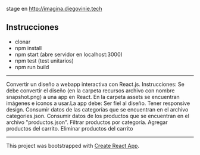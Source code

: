 stage en http://imagina.diegovinie.tech

## Instrucciones
- clonar
- npm install
- npm start (abre servidor en localhost:3000)
- npm test (test unitarios)
- npm run build

----

Convertir un diseño a webapp interactiva con React.js. 
Instrucciones:
Se debe convertir el diseño (en la carpeta recursos archivo con nombre snapshot.png) a una app en React.
En la carpeta assets se encuentran imágenes e iconos a usar.La app debe:
Ser fiel al diseño.
Tener responsive design.
Consumir datos de las categorías que se encuentran en el archivo categories.json.
Consumir datos de los productos que se encuentran en el archivo "productos.json".
Filtrar productos por categoría.
Agregar productos del carrito.
Eliminar productos del carrito    


----
This project was bootstrapped with [Create React App](https://github.com/facebook/create-react-app).
